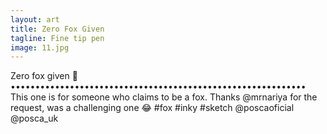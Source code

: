 ```yaml
---
layout: art
title: Zero Fox Given
tagline: Fine tip pen
image: 11.jpg
---
```

Zero fox given 🦊 •••••••••••••••••••••••••••••••••••••••••••••••••••••••••••• This one is for someone who claims to be a fox. Thanks @mrnariya for the request, was a challenging one 😂
#fox #inky #sketch @poscaoficial @posca_uk
